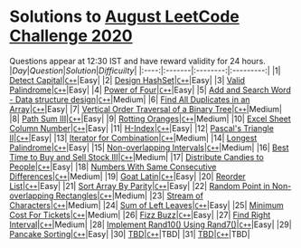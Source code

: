 # Solutions to [August LeetCode Challenge 2020](https://leetcode.com/explore/challenge/card/august-leetcoding-challenge/549/week-1-august-1st-august-7th/) 

Questions appear at 12:30 IST and have reward validity for 24 hours.
|*Day*|*Question*|*Solution*|*Difficuilty*|
|:----:|:-------|:--------:|:---------:|
|1| [Detect Capital](https://leetcode.com/explore/challenge/card/august-leetcoding-challenge/549/week-1-august-1st-august-7th/3409/)|[`C++`](https://github.com/kameshkotwani/august-leetcode-challenge/blob/master/1.detect-capital.cpp)|Easy|
|2| [Design HashSet](https://leetcode.com/explore/challenge/card/august-leetcoding-challenge/549/week-1-august-1st-august-7th/3410/)|[`C++`](https://github.com/kameshkotwani/august-leetcode-challenge/blob/master/2.design-hashset.cpp)|Easy|
|3| [Valid Palindrome](https://leetcode.com/explore/featured/card/august-leetcoding-challenge/549/week-1-august-1st-august-7th/3411/)|[`C++`](https://github.com/kameshkotwani/august-leetcode-challenge/blob/master/3.valid-palindrome.cpp)|Easy|
|4| [Power of Four](https://leetcode.com/explore/challenge/card/august-leetcoding-challenge/549/week-1-august-1st-august-7th/3412/)|[`C++`](https://github.com/kameshkotwani/august-leetcode-challenge/blob/master/4.power-of-four.cpp)|Easy|
|5| [Add and Search Word - Data structure design](https://leetcode.com/explore/challenge/card/august-leetcoding-challenge/549/week-1-august-1st-august-7th/3413/)|[`C++`](https://github.com/kameshkotwani/august-leetcode-challenge/blob/master/5.add-search-word.cpp)|Medium|
|6| [Find All Duplicates in an Array](https://leetcode.com/explore/challenge/card/august-leetcoding-challenge/549/week-1-august-1st-august-7th/3414/)|[`C++`](https://github.com/kameshkotwani/august-leetcode-challenge/blob/master/6.find-all-duplicates-in-array.cpp)|Easy|
|7| [Vertical Order Traversal of a Binary Tree](https://leetcode.com/explore/challenge/card/august-leetcoding-challenge/549/week-1-august-1st-august-7th/3415/)|[`C++`](https://github.com/kameshkotwani/august-leetcode-challenge/blob/master/7.vertical-order-traversal.cpp)|Medium|
|8| [Path Sum III](https://leetcode.com/explore/challenge/card/august-leetcoding-challenge/550/week-2-august-8th-august-14th/3417/)|[`C++`](https://github.com/kameshkotwani/august-leetcode-challenge/blob/master/8.path-sum-iii.cpp)|Easy|
|9| [Rotting Oranges](https://leetcode.com/explore/challenge/card/august-leetcoding-challenge/550/week-2-august-8th-august-14th/3418/)|[`C++`](https://github.com/kameshkotwani/august-leetcode-challenge/blob/master/9.rotten-oranges.cpp)|Medium|
|10| [Excel Sheet Column Number](https://leetcode.com/explore/challenge/card/august-leetcoding-challenge/550/week-2-august-8th-august-14th/3419/)|[`C++`](https://github.com/kameshkotwani/august-leetcode-challenge/blob/master/10.%20excel-sheet-coloumn-number.cpp)|Easy|
|11| [H-Index](https://leetcode.com/explore/challenge/card/august-leetcoding-challenge/550/week-2-august-8th-august-14th/3420/)|[`C++`](https://github.com/kameshkotwani/august-leetcode-challenge/blob/master/11.h-index.cpp)|Easy|
|12| [Pascal's Triangle II](https://leetcode.com/explore/challenge/card/august-leetcoding-challenge/550/week-2-august-8th-august-14th/3421/)|[`C++`](https://github.com/kameshkotwani/august-leetcode-challenge/blob/master/pascal-triangle-ii.cpp)|Easy|
|13| [Iterator for Combination](https://leetcode.com/explore/challenge/card/august-leetcoding-challenge/550/week-2-august-8th-august-14th/3422/)|[`C++`](https://github.com/kameshkotwani/august-leetcode-challenge/blob/master/iterator-for-combination.cpp)|Medium|
|14| [Longest Palindrome](https://leetcode.com/explore/challenge/card/august-leetcoding-challenge/550/week-2-august-8th-august-14th/3423/)|[`C++`](https://github.com/kameshkotwani/august-leetcode-challenge/blob/master/longest-palindrome.cpp)|Easy|
|15| [Non-overlapping Intervals](https://leetcode.com/explore/challenge/card/august-leetcoding-challenge/551/week-3-august-15th-august-21st/3425/)|[`C++`](https://github.com/kameshkotwani/august-leetcode-challenge/blob/master/non-overlapping-intervals.cpp)|Medium|
|16| [Best Time to Buy and Sell Stock III](https://leetcode.com/explore/challenge/card/august-leetcoding-challenge/551/week-3-august-15th-august-21st/3426/)|[`C++`](https://github.com/kameshkotwani/august-leetcode-challenge/blob/master/buy-and-sell-stock-iii.cpp)|Medium|
|17| [Distribute Candies to People](https://leetcode.com/explore/challenge/card/august-leetcoding-challenge/551/week-3-august-15th-august-21st/3427/)|[`C++`](https://github.com/kameshkotwani/august-leetcode-challenge/blob/master/distribute-candies-to-people.cpp)|Easy|
|18| [Numbers With Same Consecutive Differences](https://leetcode.com/explore/featured/card/august-leetcoding-challenge/551/week-3-august-15th-august-21st/3428/)|[`C++`](https://github.com/kameshkotwani/august-leetcode-challenge/blob/master/consecutive-numbers.cpp)|Medium|
|19| [Goat Latin](https://leetcode.com/explore/challenge/card/august-leetcoding-challenge/551/week-3-august-15th-august-21st/3429/)|[`C++`](https://github.com/kameshkotwani/august-leetcode-challenge/blob/master/goat-latin.cpp)|Easy|
|20| [Reorder List](https://leetcode.com/explore/challenge/card/august-leetcoding-challenge/551/week-3-august-15th-august-21st/3430/)|[`C++`](https://github.com/kameshkotwani/august-leetcode-challenge/blob/master/reorder-list.cpp)|Easy|
|21| [Sort Array By Parity](https://leetcode.com/explore/challenge/card/august-leetcoding-challenge/551/week-3-august-15th-august-21st/3431/)|[`C++`](https://github.com/kameshkotwani/august-leetcode-challenge/blob/master/sort-array-by-parity.cpp)|Easy|
|22| [Random Point in Non-overlapping Rectangles](https://leetcode.com/explore/challenge/card/august-leetcoding-challenge/552/week-4-august-22nd-august-28th/3433/)|[`C++`](https://github.com/kameshkotwani/august-leetcode-challenge/blob/master/random-non-overlapping.cpp)|Medium|
|23| [Stream of Characters](https://leetcode.com/explore/challenge/card/august-leetcoding-challenge/552/week-4-august-22nd-august-28th/3434/)|[`C++`](https://github.com/kameshkotwani/august-leetcode-challenge/blob/master/stream-of-characters.cpp)|Medium|
|24| [Sum of Left Leaves](https://leetcode.com/explore/challenge/card/august-leetcoding-challenge/552/week-4-august-22nd-august-28th/3435/)|[`C++`](https://github.com/kameshkotwani/august-leetcode-challenge/blob/master/sum-of-left-leaves.cpp)|Easy|
|25| [Minimum Cost For Tickets](https://leetcode.com/explore/challenge/card/august-leetcoding-challenge/552/week-4-august-22nd-august-28th/3436/)|[`C++`](https://github.com/kameshkotwani/august-leetcode-challenge/blob/master/minimum-costs-for-tickets.cpp)|Medium|
|26| [Fizz Buzz](https://leetcode.com/explore/challenge/card/august-leetcoding-challenge/552/week-4-august-22nd-august-28th/3437/)|[`C++`](https://github.com/kameshkotwani/august-leetcode-challenge/blob/master/fizzbuzz.cpp)|Easy|
|27| [Find Right Interval](https://leetcode.com/explore/challenge/card/august-leetcoding-challenge/552/week-4-august-22nd-august-28th/3438/)|[`C++`](https://github.com/kameshkotwani/august-leetcode-challenge/blob/master/find-right-interval.cpp)|Medium|
|28| [Implement Rand10() Using Rand7()](https://leetcode.com/explore/challenge/card/august-leetcoding-challenge/552/week-4-august-22nd-august-28th/3439/)|[`C++`](https://github.com/kameshkotwani/august-leetcode-challenge/blob/master/rand10-using-rand7.cpp)|Easy|
|29| [Pancake Sorting](https://leetcode.com/explore/challenge/card/august-leetcoding-challenge/553/week-5-august-29th-august-31st/3441/)|[`C++`](https://github.com/kameshkotwani/august-leetcode-challenge/blob/master/pancake-sorting.cpp)|Easy|
|30| [TBD]()|[`C++`]()|TBD|
|31| [TBD]()|[`C++`]()|TBD|
